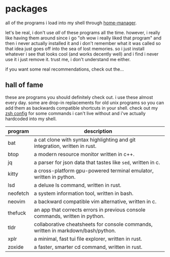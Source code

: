 # packages

all of the programs i load into my shell through
[home-manager](https://github.com/nix-community/home-manager).

let's be real, i don't use _all_ of these programs all the time.
however, i really like having them around since i go
"oh wow i really liked that program" and then i never
actually installed it and i don't remember what it was called
so that idea just goes off into the sea of lost memories.
so i just install whatever i see that looks cool
(and works decently well)
and i find i never use it i just remove it.
trust me, i don't understand me either.

if you want some real recommendations, check out the...

## hall of fame

these are programs you should definitely check out.
i use these almost every day. some are drop-in replacements
for old unix programs so you can add them as backwards
compatible shortcuts in your shell. check out my
[zsh config](../../programs/zsh/default.nix)
for some commands i can't live without and i've actually
hardcoded into my shell.

| program  | description                                                                      |
| -------- | -------------------------------------------------------------------------------- |
| bat      | a cat clone with syntax highlighting and git integration, written in rust.       |
| btop     | a modern resource monitor written in c++.                                        |
| jq       | a parser for json data that tastes like `sed`, written in c.                     |
| kitty    | a cross-platform gpu-powered terminal emulator, written in python.               |
| lsd      | a deluxe ls command, written in rust.                                            |
| neofetch | a system information tool, written in bash.                                      |
| neovim   | a backward compatible vim alternative, written in c.                             |
| thefuck  | an app that corrects errors in previous console commands, written in python.     |
| tldr     | collaborative cheatsheets for console commands, written in markdown/bash/python. |
| xplr     | a minimal, fast tui file explorer, written in rust.                              |
| zoxide   | a faster, smarter cd command, written in rust.                                   |
